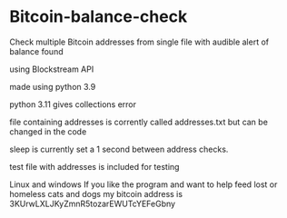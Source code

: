 # Bitcoin-balance-check
Check multiple Bitcoin addresses from single file with audible alert of balance found<p>
using Blockstream API<p>
made using python 3.9<p>
python 3.11 gives collections error<p>
file containing addresses is corrently called addresses.txt but can be changed in the code <p>
sleep is currently set a 1 second between address checks.<p>
test file with addresses is included for testing<p>
Linux and windows
If you like the program and want to help feed lost or homeless cats and dogs my bitcoin address is 3KUrwLXLJKyZmnR5tozarEWUTcYEFeGbny
